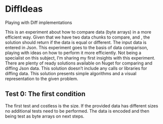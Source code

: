 # DiffIdeas
Playing with Diff implementations

This is an experiment about how to compare data (byte arrays) in a more efficient way. 
Given that we have two data chunks to compare, <left> and <right>, the solution should return if the data is equal or different. 
The input data is entered in Json.
This experiment goes to the basis of data comparison, playing with ideas on how to perform it more efficiently. 
Not being a specialist on this subject, I’m sharing my first insights with this experiment.
There are plenty of ready solutions available on Nuget for comparing and diffing Json data.
This solution doesn’t include any calls or libraries for diffing data. 
This solution presents simple algorithms and a visual representation to the given problem.

## Test 0: The first condition

The first test and costless is the size. 
If the provided data has different sizes no additional tests need to be performed.
The data is encoded and then being test as byte arrays on next steps.
